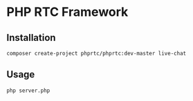 # PHP RTC Framework

## Installation
```
composer create-project phprtc/phprtc:dev-master live-chat
```

## Usage
```
php server.php
```